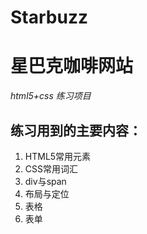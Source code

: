 # Starbuzz
# 星巴克咖啡网站
*html5+css 练习项目*
## 练习用到的主要内容：
1. HTML5常用元素
2. CSS常用词汇
3. div与span
4. 布局与定位
5. 表格
6. 表单
